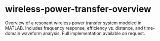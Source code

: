 # wireless-power-transfer-overview
Overview of a resonant wireless power transfer system modeled in MATLAB. Includes frequency response, efficiency vs. distance, and time-domain waveform analysis. Full implementation available on request.
